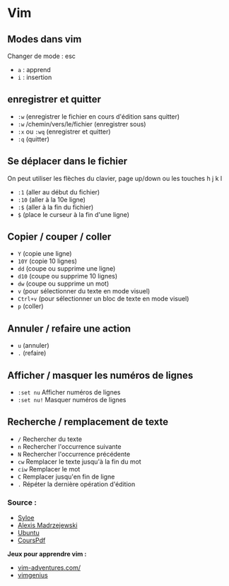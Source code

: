 # Vim 

## Modes dans vim

Changer de mode : esc
- `a` : apprend
- `i` : insertion

## enregistrer et quitter

- `:w` (enregistrer le fichier en cours d'édition sans quitter)
- `:w` /chemin/vers/le/fichier (enregistrer sous)
- `:x` ou `:wq` (enregistrer et quitter)
- `:q` (quitter)

## Se déplacer dans le fichier
On peut utiliser les flèches du clavier, page up/down ou les touches h j k l

- `:1` (aller au début du fichier)
- `:10` (aller à la 10e ligne)
- `:$` (aller à la fin du fichier)
- `$` (place le curseur à la fin d'une ligne)

## Copier / couper / coller
- `Y` (copie une ligne)
- `10Y` (copie 10 lignes)
- `dd` (coupe ou supprime une ligne)
- `d10` (coupe ou supprime 10 lignes)
- `dw` (coupe ou supprime un mot)
- `v` (pour sélectionner du texte en mode visuel)
- `Ctrl+v` (pour sélectionner un bloc de texte en mode visuel)
- `p` (coller)

## Annuler / refaire une action
- `u` (annuler)
- `.` (refaire)

## Afficher / masquer les numéros de lignes
- `:set nu` Afficher numéros de lignes
- `:set nu!` Masquer numéros de lignes

## Recherche / remplacement de texte

- `/` Rechercher du texte
- `n` Rechercher l'occurrence suivante
- `N` Rechercher l'occurrence précédente
- `cw` Remplacer le texte jusqu'à la fin du mot
- `ciw` Remplacer le mot
- `C` Remplacer jusqu'en fin de ligne
- `.` Répéter la dernière opération d'édition


### Source : 
- [Syloe](https://www.syloe.com/utiliser-vim-guide/)
- [Alexis Madrzejewski](https://www.tutoriels-video.fr/apprendre-a-utiliser-lediteur-vi/)
- [Ubuntu](https://doc.ubuntu-fr.org/vim) 
- [CoursPdf](image/vim.pdf)

**Jeux pour apprendre vim :**
- [vim-adventures.com/](https://vim-adventures.com/)
- [vimgenius](http://www.vimgenius.com/lessons/vim-intro/)

